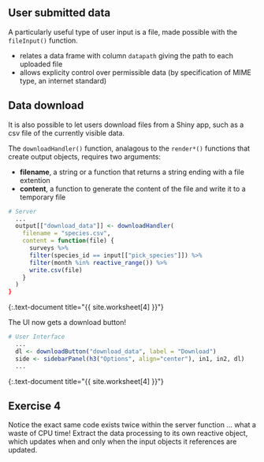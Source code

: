 ---
---

## User submitted data

A particularly useful type of user input is a file, made possible with the `fileInput()` function.

- relates a data frame with column `datapath` giving the path to each uploaded file
- allows explicity control over permissible data (by specification of MIME type, an internet standard)

<!--split-->

## Data download

It is also possible to let users download files from a Shiny app, such as a csv file of the currently visible data.

The `downloadHandler()` function, analagous to the `render*()` functions that create output objects, requires two arguments:

- **filename**, a string or a function that returns a string ending with a file extention
- **content**, a function to generate the content of the file and write it to a temporary file


~~~r
# Server
  ...
  output[["download_data"]] <- downloadHandler(
    filename = "species.csv",
    content = function(file) {
      surveys %>%
      filter(species_id == input[["pick_species"]]) %>%
      filter(month %in% reactive_range()) %>%
      write.csv(file)
    }
  )
}
~~~
{:.text-document title="{{ site.worksheet[4] }}"}

<!--split-->

The UI now gets a download button!


~~~r
# User Interface
  ...
  dl <- downloadButton("download_data", label = "Download")
  side <- sidebarPanel(h3("Options", align="center"), in1, in2, dl)
  ...
~~~
{:.text-document title="{{ site.worksheet[4] }}"}

<!--split-->

## Exercise 4

Notice the exact same code exists twice within the server function ... what a waste of CPU time! Extract the data processing to its own reactive object, which updates when and only when the input objects it references are updated.
